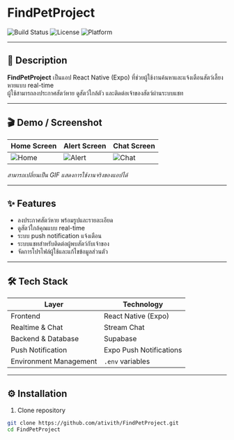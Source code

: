 # FindPetProject
![Build Status](https://img.shields.io/badge/build-passing-brightgreen)
![License](https://img.shields.io/badge/license-MIT-blue)
![Platform](https://img.shields.io/badge/platform-ReactNative%20%7C%20Expo-lightgrey)

---

## 📖 Description
**FindPetProject** เป็นแอป React Native (Expo) ที่ช่วยผู้ใช้งานค้นหาและแจ้งเตือนสัตว์เลี้ยงหายแบบ real-time  
ผู้ใช้สามารถลงประกาศสัตว์หาย ดูสัตว์ใกล้ตัว และติดต่อเจ้าของสัตว์ผ่านระบบแชท

---

## 🎬 Demo / Screenshot
| Home Screen | Alert Screen | Chat Screen |
|------------|--------------|------------|
| ![Home](./assets/home.png) | ![Alert](./assets/alert.png) | ![Chat](./assets/chat.png) |

*สามารถเปลี่ยนเป็น GIF แสดงการใช้งานจริงของแอปได้*

---

## ✨ Features
- ลงประกาศสัตว์หาย พร้อมรูปและรายละเอียด
- ดูสัตว์ใกล้คุณแบบ real-time
- ระบบ push notification แจ้งเตือน
- ระบบแชทสำหรับติดต่อผู้พบสัตว์กับเจ้าของ
- จัดการโปรไฟล์ผู้ใช้และแก้ไขข้อมูลส่วนตัว

---

## 🛠 Tech Stack
| Layer | Technology |
|-------|------------|
| Frontend | React Native (Expo) |
| Realtime & Chat | Stream Chat |
| Backend & Database | Supabase |
| Push Notification | Expo Push Notifications |
| Environment Management | `.env` variables |

---

## ⚙️ Installation

1. Clone repository
```bash
git clone https://github.com/ativith/FindPetProject.git
cd FindPetProject
